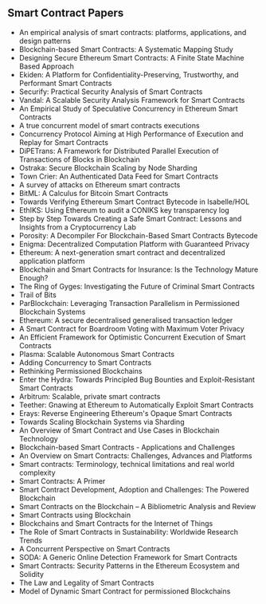 <h2>Smart Contract Papers </h2>



<ul>

                             

 <li><a target="_blank" href="https://github.com/manjunath5496/Smart-Contract-Papers/blob/master/con(1).pdf" style="text-decoration:none;">An empirical analysis of smart contracts: platforms, applications, and design patterns</a></li>

 <li><a target="_blank" href="https://github.com/manjunath5496/Smart-Contract-Papers/blob/master/con(2).pdf" style="text-decoration:none;">Blockchain-based Smart Contracts: A Systematic Mapping Study</a></li>

<li><a target="_blank" href="https://github.com/manjunath5496/Smart-Contract-Papers/blob/master/con(3).pdf" style="text-decoration:none;">Designing Secure Ethereum Smart Contracts: A Finite State Machine Based Approach</a></li>
 <li><a target="_blank" href="https://github.com/manjunath5496/Smart-Contract-Papers/blob/master/con(4).pdf" style="text-decoration:none;">Ekiden: A Platform for Confidentiality-Preserving, Trustworthy, and Performant Smart Contracts</a></li>                              
<li><a target="_blank" href="https://github.com/manjunath5496/Smart-Contract-Papers/blob/master/con(5).pdf" style="text-decoration:none;">Securify: Practical Security Analysis of Smart Contracts</a></li>
<li><a target="_blank" href="https://github.com/manjunath5496/Smart-Contract-Papers/blob/master/con(6).pdf" style="text-decoration:none;">Vandal: A Scalable Security Analysis Framework for Smart Contracts</a></li>
 <li><a target="_blank" href="https://github.com/manjunath5496/Smart-Contract-Papers/blob/master/con(7).pdf" style="text-decoration:none;">An Empirical Study of Speculative Concurrency in Ethereum Smart Contracts</a></li>

 <li><a target="_blank" href="https://github.com/manjunath5496/Smart-Contract-Papers/blob/master/con(8).pdf" style="text-decoration:none;"> A true concurrent model of
smart contracts executions </a></li>
   <li><a target="_blank" href="https://github.com/manjunath5496/Smart-Contract-Papers/blob/master/con(9).pdf" style="text-decoration:none;">Concurrency Protocol Aiming at High Performance of Execution and Replay for Smart Contracts</a></li>
  
   
 <li><a target="_blank" href="https://github.com/manjunath5496/Smart-Contract-Papers/blob/master/con(10).pdf" style="text-decoration:none;">DiPETrans: A Framework for Distributed Parallel Execution of Transactions of Blocks in Blockchain</a></li>                              
<li><a target="_blank" href="https://github.com/manjunath5496/Smart-Contract-Papers/blob/master/con(11).pdf" style="text-decoration:none;">Ostraka: Secure Blockchain Scaling by Node Sharding</a></li>
<li><a target="_blank" href="https://github.com/manjunath5496/Smart-Contract-Papers/blob/master/con(12).pdf" style="text-decoration:none;">Town Crier:
An Authenticated Data Feed for Smart Contracts</a></li>
<li><a target="_blank" href="https://github.com/manjunath5496/Smart-Contract-Papers/blob/master/con(13).pdf" style="text-decoration:none;">A survey of attacks on Ethereum smart contracts</a></li>

<li><a target="_blank" href="https://github.com/manjunath5496/Smart-Contract-Papers/blob/master/con(14).pdf" style="text-decoration:none;">BitML: A Calculus for Bitcoin Smart Contracts</a></li>
                              
<li><a target="_blank" href="https://github.com/manjunath5496/Smart-Contract-Papers/blob/master/con(15).pdf" style="text-decoration:none;">Towards Verifying Ethereum Smart Contract Bytecode in Isabelle/HOL</a></li>

<li><a target="_blank" href="https://github.com/manjunath5496/Smart-Contract-Papers/blob/master/con(16).pdf" style="text-decoration:none;">EthIKS: Using Ethereum to audit a CONIKS key transparency log</a></li>

  <li><a target="_blank" href="https://github.com/manjunath5496/Smart-Contract-Papers/blob/master/con(17).pdf" style="text-decoration:none;">Step by Step Towards Creating a Safe Smart Contract: Lessons and Insights from a Cryptocurrency Lab</a></li>   
  
<li><a target="_blank" href="https://github.com/manjunath5496/Smart-Contract-Papers/blob/master/con(18).pdf" style="text-decoration:none;">Porosity: A Decompiler For Blockchain-Based Smart Contracts Bytecode</a></li> 

  
<li><a target="_blank" href="https://github.com/manjunath5496/Smart-Contract-Papers/blob/master/con(19).pdf" style="text-decoration:none;">Enigma: Decentralized Computation Platform with Guaranteed Privacy</a></li> 

<li><a target="_blank" href="https://github.com/manjunath5496/Smart-Contract-Papers/blob/master/con(20).pdf" style="text-decoration:none;">Ethereum: A next-generation smart contract and decentralized application platform</a></li>

<li><a target="_blank" href="https://github.com/manjunath5496/Smart-Contract-Papers/blob/master/con(21).pdf" style="text-decoration:none;">Blockchain and Smart Contracts for Insurance: Is the Technology Mature Enough?</a></li>
<li><a target="_blank" href="https://github.com/manjunath5496/Smart-Contract-Papers/blob/master/con(22).pdf" style="text-decoration:none;">The Ring of Gyges: Investigating the Future of Criminal Smart Contracts</a></li> 
 <li><a target="_blank" href="https://github.com/manjunath5496/Smart-Contract-Papers/blob/master/con(23).pdf" style="text-decoration:none;">Trail of Bits</a></li> 
 

   <li><a target="_blank" href="https://github.com/manjunath5496/Smart-Contract-Papers/blob/master/con(24).pdf" style="text-decoration:none;">ParBlockchain: Leveraging Transaction Parallelism in Permissioned Blockchain Systems</a></li>
 
   <li><a target="_blank" href="https://github.com/manjunath5496/Smart-Contract-Papers/blob/master/con(25).pdf" style="text-decoration:none;">Ethereum: A secure decentralised generalised transaction ledger</a></li>                              
 <li><a target="_blank" href="https://github.com/manjunath5496/Smart-Contract-Papers/blob/master/con(26).pdf" style="text-decoration:none;">A Smart Contract for Boardroom Voting with Maximum Voter Privacy</a></li>
 <li><a target="_blank" href="https://github.com/manjunath5496/Smart-Contract-Papers/blob/master/con(27).pdf" style="text-decoration:none;">An Efficient Framework for Optimistic Concurrent Execution of Smart Contracts</a></li>
   
 
   <li><a target="_blank" href="https://github.com/manjunath5496/Smart-Contract-Papers/blob/master/con(28).pdf" style="text-decoration:none;">Plasma: Scalable Autonomous Smart Contracts</a></li>
 
   <li><a target="_blank" href="https://github.com/manjunath5496/Smart-Contract-Papers/blob/master/con(29).pdf" style="text-decoration:none;">Adding Concurrency to Smart Contracts </a></li>                              

  <li><a target="_blank" href="https://github.com/manjunath5496/Smart-Contract-Papers/blob/master/con(30).pdf" style="text-decoration:none;">Rethinking Permissioned Blockchains</a></li>
 
   <li><a target="_blank" href="https://github.com/manjunath5496/Smart-Contract-Papers/blob/master/con(31).pdf" style="text-decoration:none;">Enter the Hydra: Towards Principled Bug Bounties and Exploit-Resistant Smart Contracts</a></li> 
    <li><a target="_blank" href="https://github.com/manjunath5496/Smart-Contract-Papers/blob/master/con(32).pdf" style="text-decoration:none;">Arbitrum: Scalable, private smart contracts</a></li> 

   <li><a target="_blank" href="https://github.com/manjunath5496/Smart-Contract-Papers/blob/master/con(33).pdf" style="text-decoration:none;">Teether: Gnawing at Ethereum to Automatically Exploit Smart Contracts</a></li>                              

  <li><a target="_blank" href="https://github.com/manjunath5496/Smart-Contract-Papers/blob/master/con(34).pdf" style="text-decoration:none;">Erays: Reverse Engineering Ethereum's Opaque Smart Contracts</a></li> 
 
  <li><a target="_blank" href="https://github.com/manjunath5496/Smart-Contract-Papers/blob/master/con(35).pdf" style="text-decoration:none;">Towards Scaling Blockchain Systems via Sharding</a></li> 
  
<li><a target="_blank" href="https://github.com/manjunath5496/Smart-Contract-Papers/blob/master/con(36).pdf" style="text-decoration:none;">An Overview of Smart Contract and Use Cases in Blockchain Technology</a></li> 
 
<li><a target="_blank" href="https://github.com/manjunath5496/Smart-Contract-Papers/blob/master/con(37).pdf" style="text-decoration:none;">Blockchain-based Smart Contracts -
Applications and Challenges</a></li>
 <li><a target="_blank" href="https://github.com/manjunath5496/Smart-Contract-Papers/blob/master/con(38).pdf" style="text-decoration:none;">An Overview on Smart Contracts: Challenges, Advances and Platforms</a></li>
<li><a target="_blank" href="https://github.com/manjunath5496/Smart-Contract-Papers/blob/master/con(39).pdf" style="text-decoration:none;">Smart contracts: Terminology, technical limitations and real world complexity</a></li>
 <li><a target="_blank" href="https://github.com/manjunath5496/Smart-Contract-Papers/blob/master/con(40).pdf" style="text-decoration:none;">Smart Contracts: A Primer</a></li>                              
<li><a target="_blank" href="https://github.com/manjunath5496/Smart-Contract-Papers/blob/master/con(41).pdf" style="text-decoration:none;">Smart Contract Development, Adoption and Challenges: The Powered Blockchain</a></li>
<li><a target="_blank" href="https://github.com/manjunath5496/Smart-Contract-Papers/blob/master/con(42).pdf" style="text-decoration:none;">Smart Contracts on the Blockchain – A Bibliometric Analysis and Review</a></li>
 
  <li><a target="_blank" href="https://github.com/manjunath5496/Smart-Contract-Papers/blob/master/con(43).pdf" style="text-decoration:none;">Smart Contracts using Blockchain</a></li>
 <li><a target="_blank" href="https://github.com/manjunath5496/Smart-Contract-Papers/blob/master/con(44).pdf" style="text-decoration:none;">Blockchains and Smart Contracts for
the Internet of Things</a></li>
   <li><a target="_blank" href="https://github.com/manjunath5496/Smart-Contract-Papers/blob/master/con(45).pdf" style="text-decoration:none;">The Role of Smart Contracts in Sustainability: Worldwide Research Trends</a></li>  
   
<li><a target="_blank" href="https://github.com/manjunath5496/Smart-Contract-Papers/blob/master/con(46).pdf" style="text-decoration:none;">A Concurrent Perspective on Smart Contracts</a></li> 
                             
<li><a target="_blank" href="https://github.com/manjunath5496/Smart-Contract-Papers/blob/master/con(47).pdf" style="text-decoration:none;">SODA: A Generic Online Detection Framework for Smart Contracts</a></li>
<li><a target="_blank" href="https://github.com/manjunath5496/Smart-Contract-Papers/blob/master/con(48).pdf" style="text-decoration:none;">Smart Contracts: Security Patterns in the Ethereum Ecosystem and Solidity</a></li>

<li><a target="_blank" href="https://github.com/manjunath5496/Smart-Contract-Papers/blob/master/con(49).pdf" style="text-decoration:none;">The Law and Legality of Smart Contracts</a></li>
                              
<li><a target="_blank" href="https://github.com/manjunath5496/Smart-Contract-Papers/blob/master/con(50).pdf" style="text-decoration:none;">Model of Dynamic Smart Contract for
permissioned Blockchains</a></li>

  
  
  
  
  
</ul>
